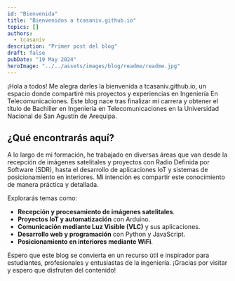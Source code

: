 ```yaml
---
id: "Bienvenida"
title: "Bienvenidos a tcasaniv.github.io"
topics: []
authors:
  - tcasaniv
description: "Primer post del blog"
draft: false
pubDate: "19 May 2024"
heroImage: "../../assets/images/blog/readme/readme.jpg"
---
```


¡Hola a todos! Me alegra darles la bienvenida a tcasaniv.github.io, un espacio donde compartiré mis proyectos y experiencias en Ingeniería En Telecomunicaciones.
Este blog nace tras finalizar mi carrera y obtener el título de Bachiller en Ingeniería en Telecomunicaciones en la Universidad Nacional de San Agustín de Arequipa.

## ¿Qué encontrarás aquí?

A lo largo de mi formación, he trabajado en diversas áreas que van desde la recepción de imágenes satelitales y proyectos con Radio Definida por Software (SDR), hasta el desarrollo de aplicaciones IoT y sistemas de posicionamiento en interiores. Mi intención es compartir este conocimiento de manera práctica y detallada.

Explorarás temas como:

- **Recepción y procesamiento de imágenes satelitales**.
- **Proyectos IoT y automatización** con Arduino.
- **Comunicación mediante Luz Visible (VLC)** y sus aplicaciones.
- **Desarrollo web y programación** con Python y JavaScript.
- **Posicionamiento en interiores mediante WiFi**.

Espero que este blog se convierta en un recurso útil e inspirador para estudiantes, profesionales y entusiastas de la ingeniería. ¡Gracias por visitar y espero que disfruten del contenido!
